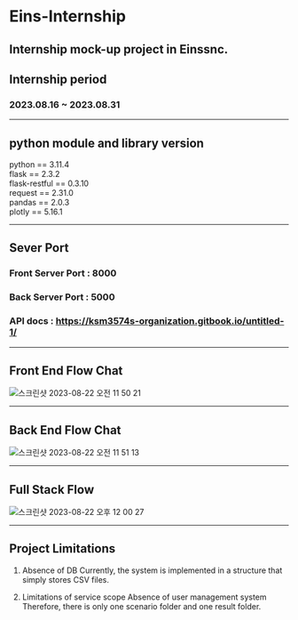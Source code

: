 # Eins-Internship
Internship mock-up project in Einssnc.
---

## Internship period  
### 2023.08.16 ~ 2023.08.31

---
## python module and library version

python == 3.11.4  
flask == 2.3.2  
flask-restful == 0.3.10  
request == 2.31.0  
pandas == 2.0.3  
plotly == 5.16.1  

---
## Sever Port
### Front Server Port : 8000  
### Back Server Port : 5000
### API docs : https://ksm3574s-organization.gitbook.io/untitled-1/
---
## Front End Flow Chat
![스크린샷 2023-08-22 오전 11 50 21](https://github.com/HarrysK99/Eins-Internship/assets/93311123/c7f173bd-d6a1-4f99-9b93-8e0dc1764e76)

---
## Back End Flow Chat
![스크린샷 2023-08-22 오전 11 51 13](https://github.com/HarrysK99/Eins-Internship/assets/93311123/a4e8acb1-2af2-4763-bd74-c5364dfaea8e)


---
## Full Stack Flow
![스크린샷 2023-08-22 오후 12 00 27](https://github.com/HarrysK99/Eins-Internship/assets/93311123/7b9042ef-bb14-4f69-a60e-c5c54a3ad752)


---
## Project Limitations

1. Absence of DB
Currently, the system is implemented in a structure that simply stores CSV files.

2. Limitations of service scope
Absence of user management system
Therefore, there is only one scenario folder and one result folder.
